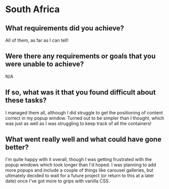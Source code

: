 # South Africa

## What requirements did you achieve?

All of them, as far as I can tell!

## Were there any requirements or goals that you were unable to achieve?

N/A

## If so, what was it that you found difficult about these tasks?

I managed them all, although I did struggle to get the positioning of content correct in my popup window. Turned out to be simpler than I thought, which was just as well as I was struggling to keep track of all the containers!

## What went really well and what could have gone better?

I'm quite happy with it overall, though I was getting frustrated with the popup windows which took longer than I'd hoped. I was planning to add more popups and include a couple of things like carousel galleries, but ultimately decided to wait for a future project (or return to this at a later date) once I've got more to grips with vanilla CSS.
